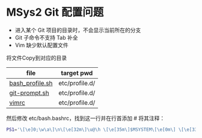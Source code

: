 # MSys2 Git 配置问题

* 进入某个 Git 项目的目录时，不会显示当前所在的分支
* Git 子命令不支持 Tab 补全
* Vim 缺少默认配置文件

将文件Copy到对应的目录

file|target pwd
----|----
[bash_profile.sh](bash_profile.sh)|etc/profile.d/
[git-prompt.sh](git-prompt.sh)|etc/profile.d/
[vimrc](vimrc)|etc/profile.d/

然后修改 etc/bash.bashrc，找到这一行并在行首添加 # 将其注释：
```bash
PS1='\[\e]0;\w\a\]\n\[\e[32m\]\u@\h \[\e[35m\]$MSYSTEM\[\e[0m\] \[\e[33m\]\w\[\e[0m\]\n\$ '
```